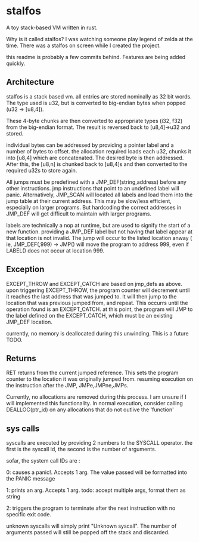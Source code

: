 # stalfos
A toy stack-based VM written in rust.

Why is it called stalfos? I was watching someone play legend of zelda at the time. There was a stalfos on screen while I created the project.

this readme is probably a few commits behind. Features are being added quickly.


## Architecture

stalfos is a stack based vm. all entries are stored nominally as 32 bit words. The type used is u32, but is converted to big-endian bytes when popped (u32 -> [u8,4]).

These 4-byte chunks are then converted to appropriate types (i32, f32) from the big-endian format. The result is reversed back to [u8,4]->u32 and stored.

individual bytes can be addressed by providing a pointer label and a number of bytes to offset. the allocation required loads each u32, chunks it into [u8,4] which are concatenated. The desired byte is then addressed.
 After this, the [u8,n] is chunked back to [u8,4]s and then converted to the required u32s to store again.
 


All jumps must be predefined with a JMP_DEF(string,address) before any other instructions. jmp instructions that point to an undefined label will panic. Alternatively, JMP_SCAN will located all labels and load them into the jump table at their current address. This may be slow/less efficient, especially on larger programs. But hardcoding the correct addresses in JMP_DEF will get difficult to maintain with larger programs.

labels are technically a nop at runtime, but are used to signify the start of a new function. providing a JMP_DEF label but not having that label appear at that location is not invalid.  The jump will occur to the listed location anway ( ie, JMP_DEF(<invalid>,999) -> JMP(<invalid>) will move the program to address 999, even if LABEL(<invalid>) does not occur at location 999. 


## Exception

EXCEPT_THROW and EXCEPT_CATCH are based on jmp_defs as above. upon triggering EXCEPT_THROW, the program counter will decrement until it reaches the last address that was jumped to. It will then jump to the location that was previous jumped from, and repeat. This occurrs until the operation found is an EXCEPT_CATCH. at this point, the program will JMP to the label defined on the EXCEPT_CATCH, which must be an existing JMP_DEF location.

currently, no memory is deallocated during this unwinding. This is a future TODO. 


## Returns

RET returns from the current jumped reference. This sets the program counter to the location it was originally jumped from. resuming execution on the instruction after the JMP, JMPe,JMPne,JMPs.
 
 Currently, no allocations are removed during this process. I am unsure if I will implemented this functionality. In normal execution, consider calling DEALLOC(ptr_id) on any allocations that do not outlive the 'function'
 
 
 ## sys calls
 
 syscalls are executed by providing 2 numbers to the SYSCALL operator. the first is the syscall id, the second is the number of arguments.
 
 sofar, the system call IDs are :
 
 0: causes a panic!. Accepts 1 arg. The value passed will be formatted into the PANIC message
 
 1: prints an arg. Accepts 1 arg. todo: accept multiple args, format them as string
 
 2: triggers the program to terminate after the next instruction with no specific exit code.
 
 unknown syscalls will simply print "Unknown syscall". The number of arguments passed will still be popped off the stack and discarded.
 
